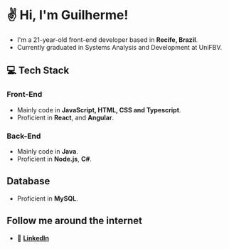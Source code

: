 # ✌ Hi, I'm Guilherme!

- I'm a 21-year-old front-end developer based in **Recife, Brazil**.
- Currently graduated in Systems Analysis and Development at UniFBV.

## 💻 Tech Stack

### Front-End
- Mainly code in **JavaScript, HTML, CSS and Typescript**.
- Proficient in **React**, and **Angular**.

### Back-End
- Mainly code in **Java**.
- Proficient in **Node.js**, **C#**.

## Database
- Proficient in **MySQL**.

## Follow me around the internet
- 💼 **[LinkedIn](https://www.linkedin.com/in/guilherme-mendes-ferreira/)**
